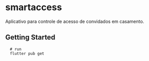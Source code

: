 # smartaccess

Aplicativo para controle de acesso de convidados em casamento.

## Getting Started

```shell
  # run
  flutter pub get
```
